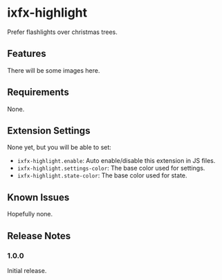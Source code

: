 # ixfx-highlight

Prefer flashlights over christmas trees.

## Features

There will be some images here.

## Requirements

None.

## Extension Settings

None yet, but you will be able to set:
* `ixfx-highlight.enable`: Auto enable/disable this extension in JS files.
* `ixfx-highlight.settings-color`: The base color used for settings.
* `ixfx-highlight.state-color`: The base color used for state.

## Known Issues

Hopefully none.

## Release Notes

### 1.0.0

Initial release.